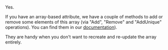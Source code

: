 Yes.

If you have an array-based attribute, we have a couple of methods to add or remove some elements of this array (via "Add", "Remove" and "AddUnique" operations). You can find them in our [documentation](https://www.algolia.com/doc/rest#partially-update-an-object)).

They are handy when you don't want to recreate and re-update the array entirely.